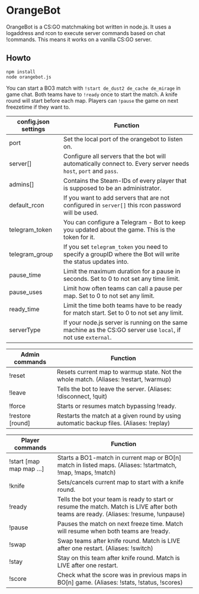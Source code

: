 # OrangeBot
OrangeBot is a CS:GO matchmaking bot written in node.js. It uses a logaddress and rcon to execute server commands based on chat !commands. This means it works on a vanilla CS:GO server.

## Howto
```
npm install
node orangebot.js
```
You can start a BO3 match with `!start de_dust2 de_cache de_mirage` in game chat. Both teams have to `!ready` once to start the match. A knife round will start before each map. Players can `!pause` the game on next freezetime if they want to.

| config.json settings   | Function                                                                                                                              |
|------------------------|---------------------------------------------------------------------------------------------------------------------------------------|
| port                   | Set the local port of the orangebot to listen on.                                                                                     |
| server[]               | Configure all servers that the bot will automatically connect to. Every server needs `host`, `port` and `pass`.                       |
| admins[]               | Contains the Steam-IDs of every player that is supposed to be an administrator.                                                       |
| default_rcon           | If you want to add servers that are not configured in `server[]` this rcon password will be used.                                     |
| telegram_token         | You can configure a Telegram - Bot to keep you updated about the game. This is the token for it.                                      |
| telegram_group         | If you set `telegram_token` you need to specify a groupID where the Bot will write the status updates into.                           |
| pause_time             | Limit the maximum duration for a pause in seconds. Set to 0 to not set any time limit.                                                |
| pause_uses             | Limit how often teams can call a pause per map. Set to 0 to not set any limit.                                                        |
| ready_time             | Limit the time both teams have to be ready for match start. Set to 0 to not set any limit.                                            |
| serverType             | If your node.js server is running on the same machine as the CS:GO server use `local`, if not use `external`.                         |

| Admin commands         | Function                                                                                                                              |
|------------------------|---------------------------------------------------------------------------------------------------------------------------------------|
| !reset                 | Resets current map to warmup state. Not the whole match. (Aliases: !restart, !warmup)                                                 |
| !leave                 | Tells the bot to leave the server. (Aliases: !disconnect, !quit)                                                                      |
| !force                 | Starts or resumes match bypassing !ready.                                                                                             |
| !restore [round]       | Restarts the match at a given round by using automatic backup files. (Aliases: !replay)                                               |

| Player commands        | Function                                                                                                                              |
|------------------------|---------------------------------------------------------------------------------------------------------------------------------------|
| !start [map map map …] | Starts a BO1-match in current map or BO[n] match in listed maps. (Aliases: !startmatch, !map, !maps, !match)                          |
| !knife                 | Sets/cancels current map to start with a knife round.                                                                                 |
| !ready                 | Tells the bot your team is ready to start or resume the match. Match is LIVE after both teams are ready. (Aliases: !resume, !unpause) |
| !pause                 | Pauses the match on next freeze time. Match will resume when both teams are !ready.                                                   |
| !swap                  | Swap teams after knife round. Match is LIVE after one restart. (Aliases: !switch)                                                     |
| !stay                  | Stay on this team after knife round. Match is LIVE after one restart.                                                                 |
| !score                 | Check what the score was in previous maps in BO[n] game. (Aliases: !stats, !status, !scores)                                          |
